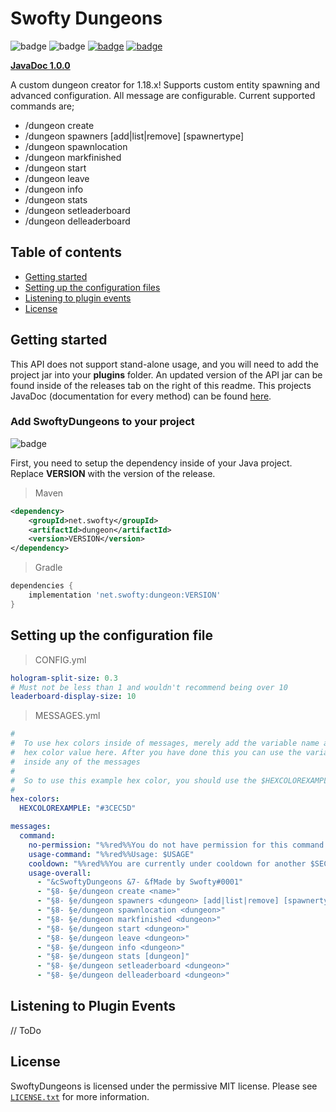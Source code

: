 # Swofty Dungeons
![badge](https://img.shields.io/github/v/release/Swofty-Developments/SwoftyDungeons)
![badge](https://img.shields.io/github/last-commit/Swofty-Developments/SwoftyDungeons)
[![badge](https://img.shields.io/discord/830345347867476000?label=discord)](https://discord.gg/atlasmc)
[![badge](https://img.shields.io/github/license/Swofty-Developments/SwoftyDungeons)](https://github.com/Swofty-Developments/SwoftyParkour/blob/master/LICENSE.txt)

**[JavaDoc 1.0.0](https://swofty-developments.github.io/SwoftyDungeons/)**

A custom dungeon creator for 1.18.x! Supports custom entity spawning and advanced configuration. All message are configurable. Current supported commands are;
- /dungeon create <name>
- /dungeon spawners <dungeon> [add|list|remove] [spawnertype]
- /dungeon spawnlocation <dungeon>
- /dungeon markfinished <dungeon>
- /dungeon start <dungeon>
- /dungeon leave <dungeon>
- /dungeon info <dungeon>
- /dungeon stats <dungeon>
- /dungeon setleaderboard <dungeon>
- /dungeon delleaderboard <dungeon>


## Table of contents

* [Getting started](#getting-started)
* [Setting up the configuration files](#setting-up-the-configuration-file)
* [Listening to plugin events](#listening-to-plugin-events)
* [License](#license)

## Getting started

This API does not support stand-alone usage, and you will need to add the project jar into your **plugins** folder. An updated version of the API jar can be found inside of the releases tab on the right of this readme. This projects JavaDoc (documentation for every method) can be found [here](https://swofty-developments.github.io/SwoftyParkour/).

### Add SwoftyDungeons to your project

![badge](https://img.shields.io/github/v/release/Swofty-Developments/SwoftyDungeons)

First, you need to setup the dependency inside of your Java project. Replace **VERSION** with the version of the release.

> Maven
```xml
<dependency>
    <groupId>net.swofty</groupId>
    <artifactId>dungeon</artifactId>
    <version>VERSION</version>
</dependency>
```

> Gradle
```gradle
dependencies {
    implementation 'net.swofty:dungeon:VERSION'
}
```

## Setting up the configuration file

> CONFIG.yml
```yaml
hologram-split-size: 0.3
# Must not be less than 1 and wouldn't recommend being over 10
leaderboard-display-size: 10
```

> MESSAGES.yml
```yaml
#
#  To use hex colors inside of messages, merely add the variable name and its
#  hex color value here. After you have done this you can use the variable
#  inside any of the messages
#
#  So to use this example hex color, you should use the $HEXCOLOREXAMPLE variable
#
hex-colors:
  HEXCOLOREXAMPLE: "#3CEC5D"

messages:
  command:
    no-permission: "%%red%%You do not have permission for this command!"
    usage-command: "%%red%%Usage: $USAGE"
    cooldown: "%%red%%You are currently under cooldown for another $SECONDS seconds"
    usage-overall:
      - "&cSwoftyDungeons &7- &fMade by Swofty#0001"
      - "§8- §e/dungeon create <name>"
      - "§8- §e/dungeon spawners <dungeon> [add|list|remove] [spawnertype]"
      - "§8- §e/dungeon spawnlocation <dungeon>"
      - "§8- §e/dungeon markfinished <dungeon>"
      - "§8- §e/dungeon start <dungeon>"
      - "§8- §e/dungeon leave <dungeon>"
      - "§8- §e/dungeon info <dungeon>"
      - "§8- §e/dungeon stats [dungeon]"
      - "§8- §e/dungeon setleaderboard <dungeon>"
      - "§8- §e/dungeon delleaderboard <dungeon>"
```

## Listening to Plugin Events

// ToDo

## License
SwoftyDungeons is licensed under the permissive MIT license. Please see [`LICENSE.txt`](https://github.com/Swofty-Developments/SwoftyDungeons/blob/master/LICENSE.txt) for more information.

